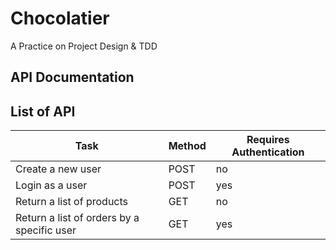 # Chocolatier
A Practice on Project Design &amp; TDD 

## API Documentation

## List of API

|Task|Method|Requires Authentication|
|-|-|-|
|Create a new user|POST|no|
|Login as a user|POST|yes|
|Return a list of products|GET|no|
|Return a list of orders by a specific user|GET|yes|

